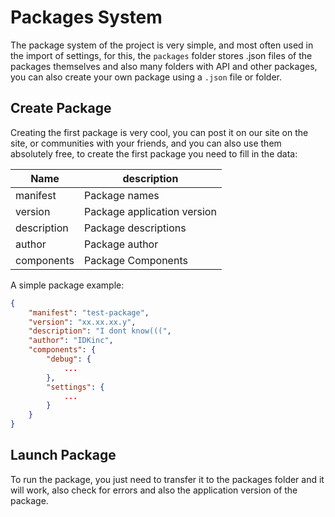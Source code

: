 # Packages System
The package system of the project is very simple, and most often used in the import of settings, for this, the `packages` folder stores .json files of the packages themselves and also many folders with API and other packages, you can also create your own package using a `.json` file or folder.

## Create Package
Creating the first package is very cool, you can post it on our site on the site, or communities with your friends, and you can also use them absolutely free, to create the first package you need to fill in the data:

| Name          | description                     |
|---------------|---------------------------------|
| manifest      | Package names                   |
| version       | Package application version     |
| description   | Package descriptions            |
| author        | Package author                  |
| components    | Package Components              |

A simple package example:
```json
{
    "manifest": "test-package",
    "version": "xx.xx.xx.y",
    "description": "I dont know(((",
    "author": "IDKinc",
    "components": {
        "debug": {
            ...
        },
        "settings": {
            ...
        }
    }
}
```

## Launch Package
To run the package, you just need to transfer it to the packages folder and it will work, also check for errors and also the application version of the package.